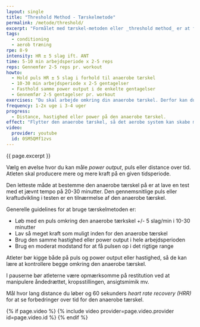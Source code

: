 ```yaml
---
layout: single
title: "Threshold Method - Tærskelmetode"
permalink: /metode/threshold/
excerpt: "Formålet med tærskel-metoden eller _threshold method_ er at forbedre, hvor meget power der kan produceres omkring den anaerobe tærskel og forbedre evnen til at have en god teknik, når man bliver træt. Du arbejder omkring den anaerobe tærskel i 10-30 minutter per arbejdsperiode og laver 1-5 gentagelser alt efter din nuværende form."
tags:
  - conditioning
  - aerob træning
rpe: 8-9
intensity: HR ± 5 slag ift. ANT
time: 5-10 min arbejdsperiode x 2-5 reps
reps: Gennemfør 2-5 reps pr. workout
howto:
  - Hold puls HR ± 5 slag i forhold til anaerobe tærskel
  - 10-30 min arbejdsperiode x 2-5 gentagelser
  - Fasthold samme power output i de enkelte gentagelser
  - Gennemfør 2-5 gentagelser pr. workout
exercises: "Du skal arbejde omkring din anaerobe tærskel. Derfor kan du bruge alle øvelser, hvor du kender den anaerobe tærskel."
frequency: 1-2x uge i 3-4 uger
progress:
  - Distance, hastighed eller power på den anaerobe tærskel.
effect: "Flytter den anaerobe tærskel, så det aerobe system kan skabe mere ATP og dermed kan det aerobe system samlet set skabe mere kraft."
video:
  provider: youtube
  id: 0SM5QMf1zvs
---
```


{{ page.excerpt }}

Vælg en øvelse hvor du kan måle _power output_, puls eller distance over tid. Atleten skal producere mere og mere kraft på en given tidsperiode.

Den letteste måde at bestemme den anaerobe tærskel på er at lave en test med et jævnt tempo på 20-30 minutter. Den gennemsnitlige puls eller kraftudvikling i testen er en tilnærmelse af den anaerobe tærskel.

Generelle guidelines for at bruge tærskelmetoden er:

- Løb med en puls omkring den anaerobe tærkskel +/- 5 slag/min i 10-30 minutter
- Lav så meget kraft som muligt inden for den anaerobe tærskel
- Brug den samme hastighed eller power output i hele arbejdsperioden
- Brug en moderat modstand for at få pulsen op i det rigtige range

Atleter bør kigge både på puls og power output eller hastighed, så de kan lære at kontrollere begge omkring den anaerobe tærskel.

I pauserne bør atleterne være opmærksomme på restitution ved at manipulere åndedrættet, kropsstillingen, ansigtsmimik mv.

Mål hvor lang distance du løber og 60 sekunders _heart rate recovery (HRR)_ for at se forbedringer over tid for den anaerobe tærskel.

{% if page.video %}
  {% include video provider=page.video.provider id=page.video.id %}
{% endif %}
